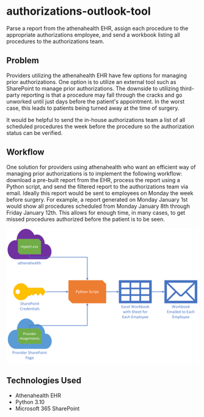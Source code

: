 # authorizations-outlook-tool
Parse a report from the athenahealth EHR, assign each procedure to the appropriate authorizations employee, and send a workbook listing all procedures to the authorizations team.

## Problem
Providers utilizing the athenahealth EHR have few options for managing prior authorizations. One option is to utilize an external tool such as SharePoint to manage prior authorizations. The downside to utilizing third-party reporting is that a procedure may fall through the cracks and go unworked until just days before the patient's appointment. In the worst case, this leads to patients being turned away at the time of surgery.

It would be helpful to send the in-house authorizations team a list of all scheduled procedures the week before the procedure so the authorization status can be verified.

## Workflow

One solution for providers using athenahealth who want an efficient way of managing prior authorizations is to implement the following workflow: download a pre-built report from the EHR, process the report using a Python script, and send the filtered report to the authorizations team via email. Ideally this report would be sent to employees on Monday the week before surgery. For example, a report generated on Monday January 1st would show all procedures scheduled from Monday January 8th through Friday January 12th. This allows for enough time, in many cases, to get missed procedures authorized before the patient is to be seen.

![Raw GitHub Image](https://github.com/nsargent22/authorizations-outlook-tool/blob/main/Drawing2%20(1).png)

## Technologies Used

+ Athenahealth EHR
+ Python 3.10
+ Microsoft 365 SharePoint

